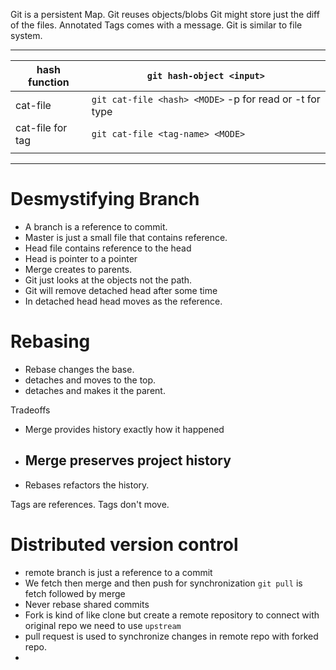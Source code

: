 Git is a persistent Map.
Git reuses objects/blobs
Git might store just the diff of the files. 
Annotated Tags comes with a message.
Git is similar to file system.

---

| hash function | `git hash-object <input>` |
| ---- | ---- |
| cat-file | `git cat-file <hash> <MODE>` -p for read or -t for type |
| cat-file for tag | `git cat-file <tag-name> <MODE>` |
|  |  |

---
# Desmystifying Branch

- A branch is a reference to commit.
- Master is just a small file that contains reference.
- Head file contains reference to the head
- Head is pointer to a pointer
- Merge creates to parents.
- Git just looks at the objects not the path.
- Git will remove detached head after some time
- In detached head head moves as  the reference.

# Rebasing
- Rebase changes the base.
- detaches and moves to the top.
- detaches and makes it the parent.

Tradeoffs 
- Merge provides history exactly how it happened
- Merge preserves project history
	-
- Rebases refactors the history.

Tags are references.
Tags don't move.

# Distributed version control
- remote branch is just a reference to a commit
- We fetch then merge and then push for synchronization `git pull` is fetch followed by merge
- Never rebase shared commits
- Fork is kind of like clone but create  a remote repository to connect with original repo we need to use `upstream`
- pull request is used to synchronize changes in remote repo with forked repo.
- 